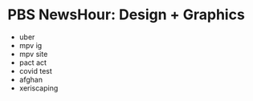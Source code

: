 # PBS NewsHour: Design + Graphics 

- uber
- mpv ig
- mpv site
- pact act
- covid test
- afghan
- xeriscaping